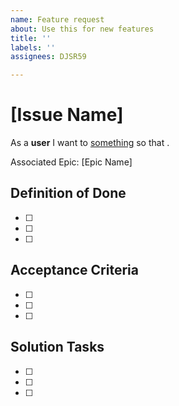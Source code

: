 ```yaml
---
name: Feature request
about: Use this for new features
title: ''
labels: ''
assignees: DJSR59

---
```


# [Issue Name]

As a **user** I want to <u>something</u> so that .

Associated Epic: [Epic Name]

## Definition of Done

- [ ] 
- [ ] 
- [ ] 

## Acceptance Criteria

- [ ] 
- [ ] 
- [ ] 

## Solution Tasks

- [ ] 
- [ ] 
- [ ]
